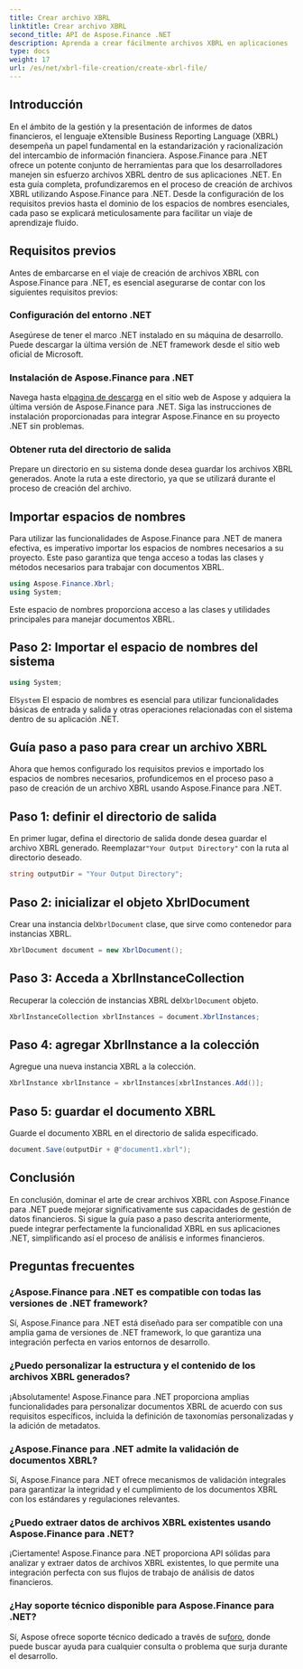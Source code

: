 ```yaml
---
title: Crear archivo XBRL
linktitle: Crear archivo XBRL
second_title: API de Aspose.Finance .NET
description: Aprenda a crear fácilmente archivos XBRL en aplicaciones .NET utilizando Aspose.Finance, agilizando la gestión de datos financieros y los procesos de generación de informes.
type: docs
weight: 17
url: /es/net/xbrl-file-creation/create-xbrl-file/
---
```

## Introducción
En el ámbito de la gestión y la presentación de informes de datos financieros, el lenguaje eXtensible Business Reporting Language (XBRL) desempeña un papel fundamental en la estandarización y racionalización del intercambio de información financiera. Aspose.Finance para .NET ofrece un potente conjunto de herramientas para que los desarrolladores manejen sin esfuerzo archivos XBRL dentro de sus aplicaciones .NET. En esta guía completa, profundizaremos en el proceso de creación de archivos XBRL utilizando Aspose.Finance para .NET. Desde la configuración de los requisitos previos hasta el dominio de los espacios de nombres esenciales, cada paso se explicará meticulosamente para facilitar un viaje de aprendizaje fluido.
## Requisitos previos
Antes de embarcarse en el viaje de creación de archivos XBRL con Aspose.Finance para .NET, es esencial asegurarse de contar con los siguientes requisitos previos:
### Configuración del entorno .NET
Asegúrese de tener el marco .NET instalado en su máquina de desarrollo. Puede descargar la última versión de .NET framework desde el sitio web oficial de Microsoft.
### Instalación de Aspose.Finance para .NET
Navega hasta el[pagina de descarga](https://releases.aspose.com/finance/net/) en el sitio web de Aspose y adquiera la última versión de Aspose.Finance para .NET. Siga las instrucciones de instalación proporcionadas para integrar Aspose.Finance en su proyecto .NET sin problemas.
### Obtener ruta del directorio de salida
Prepare un directorio en su sistema donde desea guardar los archivos XBRL generados. Anote la ruta a este directorio, ya que se utilizará durante el proceso de creación del archivo.
## Importar espacios de nombres
Para utilizar las funcionalidades de Aspose.Finance para .NET de manera efectiva, es imperativo importar los espacios de nombres necesarios a su proyecto. Este paso garantiza que tenga acceso a todas las clases y métodos necesarios para trabajar con documentos XBRL.
```csharp
using Aspose.Finance.Xbrl;
using System;
```
Este espacio de nombres proporciona acceso a las clases y utilidades principales para manejar documentos XBRL.
## Paso 2: Importar el espacio de nombres del sistema
```csharp
using System;
```
 El`System` El espacio de nombres es esencial para utilizar funcionalidades básicas de entrada y salida y otras operaciones relacionadas con el sistema dentro de su aplicación .NET.
## Guía paso a paso para crear un archivo XBRL
Ahora que hemos configurado los requisitos previos e importado los espacios de nombres necesarios, profundicemos en el proceso paso a paso de creación de un archivo XBRL usando Aspose.Finance para .NET.
## Paso 1: definir el directorio de salida
 En primer lugar, defina el directorio de salida donde desea guardar el archivo XBRL generado. Reemplazar`"Your Output Directory"` con la ruta al directorio deseado.
```csharp
string outputDir = "Your Output Directory";
```
## Paso 2: inicializar el objeto XbrlDocument
 Crear una instancia del`XbrlDocument` clase, que sirve como contenedor para instancias XBRL.
```csharp
XbrlDocument document = new XbrlDocument();
```
## Paso 3: Acceda a XbrlInstanceCollection
 Recuperar la colección de instancias XBRL del`XbrlDocument` objeto.
```csharp
XbrlInstanceCollection xbrlInstances = document.XbrlInstances;
```
## Paso 4: agregar XbrlInstance a la colección
Agregue una nueva instancia XBRL a la colección.
```csharp
XbrlInstance xbrlInstance = xbrlInstances[xbrlInstances.Add()];
```
## Paso 5: guardar el documento XBRL
Guarde el documento XBRL en el directorio de salida especificado.
```csharp
document.Save(outputDir + @"document1.xbrl");
```
## Conclusión
En conclusión, dominar el arte de crear archivos XBRL con Aspose.Finance para .NET puede mejorar significativamente sus capacidades de gestión de datos financieros. Si sigue la guía paso a paso descrita anteriormente, puede integrar perfectamente la funcionalidad XBRL en sus aplicaciones .NET, simplificando así el proceso de análisis e informes financieros.
## Preguntas frecuentes
### ¿Aspose.Finance para .NET es compatible con todas las versiones de .NET framework?
Sí, Aspose.Finance para .NET está diseñado para ser compatible con una amplia gama de versiones de .NET framework, lo que garantiza una integración perfecta en varios entornos de desarrollo.
### ¿Puedo personalizar la estructura y el contenido de los archivos XBRL generados?
¡Absolutamente! Aspose.Finance para .NET proporciona amplias funcionalidades para personalizar documentos XBRL de acuerdo con sus requisitos específicos, incluida la definición de taxonomías personalizadas y la adición de metadatos.
### ¿Aspose.Finance para .NET admite la validación de documentos XBRL?
Sí, Aspose.Finance para .NET ofrece mecanismos de validación integrales para garantizar la integridad y el cumplimiento de los documentos XBRL con los estándares y regulaciones relevantes.
### ¿Puedo extraer datos de archivos XBRL existentes usando Aspose.Finance para .NET?
¡Ciertamente! Aspose.Finance para .NET proporciona API sólidas para analizar y extraer datos de archivos XBRL existentes, lo que permite una integración perfecta con sus flujos de trabajo de análisis de datos financieros.
### ¿Hay soporte técnico disponible para Aspose.Finance para .NET?
 Sí, Aspose ofrece soporte técnico dedicado a través de su[foro](https://forum.aspose.com/c/finance/43), donde puede buscar ayuda para cualquier consulta o problema que surja durante el desarrollo.